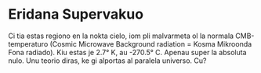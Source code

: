 # Eridana Supervakuo

Ci tia estas regiono en la nokta cielo, iom pli malvarmeta ol la normala
CMB-temperaturo (Cosmic Microwave Background radiation = Kosma Mikroonda Fona
radiado). Kiu estas je 2.7° K, au -270.5° C. Apenau super la absoluta nulo. Unu
teorio diras, ke gi alportas al paralela universo. Cu?
